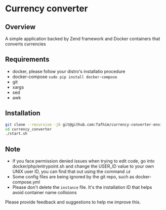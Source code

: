 # Currency converter

## Overview
A simple application backed by Zend framework and Docker containers that converts currencies

## Requirements
- docker, please follow your distro's installatio procedure
- docker-compose ```sudo pip install docker-compose```
- git
- xargs
- sed
- awk


## Installation
```bash
git clone --recursive -j8 git@github.com:Tafhim/currency-converter-environment.git currency_converter
cd currency_converter
./start.sh
```
## Note
- If you face permission denied issues when trying to edit code, go into docker/php/entrypoint.sh and change the USER_ID value to your own UNIX user ID, you can find that out using the command ```id```
- Some config files are being ignored by the git repo, such as docker-compose.yml
- Please don't delete the ```instance``` file. It's the installation ID that helps avoid container name collisions

Please provide feedback and suggestions to help me improve this.